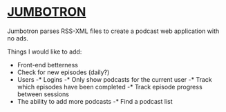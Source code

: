 # [JUMBOTRON](https://jumbotron-rss.herokuapp.com/)

Jumbotron parses RSS-XML files to create a podcast web application with no ads.

Things I would like to add:
- Front-end betterness
- Check for new episodes (daily?)
- Users
-* Logins
-* Only show podcasts for the current user
-* Track which episodes have been completed
-* Track episode progress between sessions
- The ability to add more podcasts
-* Find a podcast list
